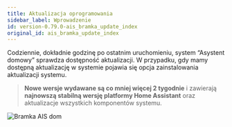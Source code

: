 ```yaml
---
title: Aktualizacja oprogramowania
sidebar_label: Wprowadzenie
id: version-0.79.0-ais_bramka_update_index
original_id: ais_bramka_update_index
---
```


Codziennie, dokładnie godzinę po ostatnim uruchomieniu, system “Asystent domowy” sprawdza dostępność aktualizacji.
W przypadku, gdy mamy dostępną aktualizację w systemie pojawia się opcja zainstalowania aktualizacji systemu.

>**Nowe wersje wydawane są co mniej więcej 2 tygodnie** i zawierają **najnowszą stabilną wersję platformy Home Assistant** oraz aktualizacje wszystkich komponentów systemu.

<img
  src='/AIS-docs/img/en/bramka/new_version_info.png'
  alt='Bramka AIS dom'
/>
